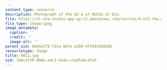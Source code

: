 ```yaml
---
content_type: resource
description: Photograph of the Qa`a of Muhib al-Din.
file: https://ol-ocw-studio-app-qa.s3.amazonaws.com/courses/4-615-the-architecture-of-cairo-spring-2002/18ecaf29866ee4c3da3ac2a05a0c4fe0_0012.jpg
file_type: image/jpeg
image_metadata:
  caption: ''
  credit: ''
  image-alt: ''
parent_uid: 6903e2f5-731a-0bfe-a3b8-4ff0493b836b
resourcetype: Image
title: 0012.jpg
uid: 18ecaf29-866e-e4c3-da3a-c2a05a0c4fe0
---
```

